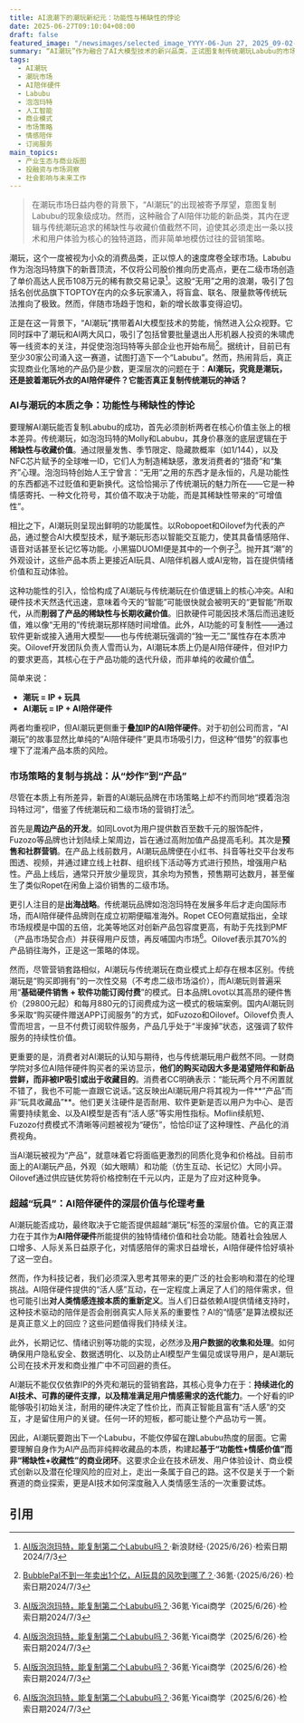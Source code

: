 ```yaml
---
title: AI浪潮下的潮玩新纪元：功能性与稀缺性的悖论
date: 2025-06-27T09:10:04+08:00
draft: false
featured_image: "/newsimages/selected_image_YYYY-06-Jun 27, 2025_09-02-00-528.jpg"
summary: “AI潮玩”作为融合了AI大模型技术的新兴品类，正试图复制传统潮玩Labubu的市场神话，吸引了大量资本和创业者涌入。然而，其核心价值在于AI赋予的功能性陪伴，与传统潮玩赖以生存的稀缺性和收藏价值存在根本冲突。尽管AI潮玩在营销策略上借鉴了传统潮玩的套路，但其“硬件销售+软件订阅”的商业模式以及消费者对其“产品”而非“收藏品”的认知，决定了它必须在技术、用户体验和深层情感连接上走出一条独特之路。
tags: 
  - AI潮玩
  - 潮玩市场
  - AI陪伴硬件
  - Labubu
  - 泡泡玛特
  - 人工智能
  - 商业模式
  - 市场策略
  - 情感陪伴
  - 订阅服务
main_topics: 
  - 产业生态与商业版图
  - 投融资与市场洞察
  - 社会影响与未来工作
---
```


> 在潮玩市场日益内卷的背景下，“AI潮玩”的出现被寄予厚望，意图复制Labubu的现象级成功。然而，这种融合了AI陪伴功能的新品类，其内在逻辑与传统潮玩追求的稀缺性与收藏价值截然不同，迫使其必须走出一条以技术和用户体验为核心的独特道路，而非简单地模仿过往的营销策略。

潮玩，这个一度被视为小众的消费品类，正以惊人的速度席卷全球市场。Labubu作为泡泡玛特旗下的新晋顶流，不仅将公司股价推向历史高点，更在二级市场创造了单价高达人民币108万元的稀有款交易记录[^4]。这股“无用”之用的浪潮，吸引了包括名创优品旗下TOPTOY在内的众多玩家涌入，将盲盒、联名、限量款等传统玩法推向了极致。然而，伴随市场趋于饱和，新的增长故事变得迫切。

正是在这一背景下，“AI潮玩”携带着AI大模型技术的势能，悄然进入公众视野。它同时踩中了潮玩和AI两大风口，吸引了包括曾要批量退出人形机器人投资的朱啸虎等一线资本的关注，并促使泡泡玛特等头部企业也开始布局[^3]。据统计，目前已有至少30家公司涌入这一赛道，试图打造下一个“Labubu”。然而，热闹背后，真正实现商业化落地的产品仍是少数，更深层次的问题在于：**AI潮玩，究竟是潮玩，还是披着潮玩外衣的AI陪伴硬件？它能否真正复制传统潮玩的神话？**

### AI与潮玩的本质之争：功能性与稀缺性的悖论

要理解AI潮玩能否复制Labubu的成功，首先必须剖析两者在核心价值主张上的根本差异。传统潮玩，如泡泡玛特的Molly和Labubu，其身价暴涨的底层逻辑在于**稀缺性与收藏价值**。通过限量发售、季节限定、隐藏款概率（如1/144），以及NFC芯片赋予的全球唯一ID，它们人为制造稀缺感，激发消费者的“猎奇”和“集齐”心理。泡泡玛特创始人王宁曾言：“无用”之用的东西才是永恒的，凡是功能性的东西都逃不过贬值和更新换代。这恰恰揭示了传统潮玩的魅力所在——它是一种情感寄托、一种文化符号，其价值不取决于功能，而是其稀缺性带来的“可增值性”。

相比之下，AI潮玩则呈现出鲜明的功能属性。以Robopoet和Oilovef为代表的产品，通过整合AI大模型技术，赋予潮玩形态以智能交互能力，使其具备情感陪伴、语音对话甚至长记忆等功能。小黑猫DUOMI便是其中的一个例子[^2]。抛开其“潮”的外观设计，这些产品本质上更接近AI玩具、AI陪伴机器人或AI宠物，旨在提供情绪价值和互动体验。

这种功能性的引入，恰恰构成了AI潮玩与传统潮玩在价值逻辑上的核心冲突。AI和硬件技术天然迭代迅速，意味着今天的“智能”可能很快就会被明天的“更智能”所取代，从而**削弱了产品的稀缺性与长期收藏价值**。旧款硬件可能因技术落后而迅速贬值，难以像“无用的”传统潮玩那样随时间增值。此外，AI功能的可复制性——通过软件更新或接入通用大模型——也与传统潮玩强调的“独一无二”属性存在本质冲突。Oilovef开发团队负责人雪而认为，AI潮玩本质上仍是AI陪伴硬件，但对IP力的要求更高，其核心在于产品功能的迭代升级，而非单纯的收藏价值[^2]。

简单来说：
*   **潮玩 = IP + 玩具**
*   **AI潮玩 = IP + AI陪伴硬件**

两者均重视IP，但AI潮玩更侧重于**叠加IP的AI陪伴硬件**。对于初创公司而言，“AI潮玩”的故事显然比单纯的“AI陪伴硬件”更具市场吸引力，但这种“借势”的叙事也埋下了混淆产品本质的风险。

### 市场策略的复制与挑战：从“炒作”到“产品”

尽管在本质上有所差异，新晋的AI潮玩品牌在市场策略上却不约而同地“摸着泡泡玛特过河”，借鉴了传统潮玩和二级市场的营销打法[^2]。

首先是**周边产品的开发**。如同Lovot为用户提供数百至数千元的服饰配件，Fuzozo等品牌也计划陆续上架周边，旨在通过高附加值产品提高毛利。其次是**预售和社群营销**。在产品上线前数月，AI潮玩品牌便在小红书、抖音等社交平台发布图透、视频，并通过建立线上社群、组织线下活动等方式进行预热，增强用户粘性。产品上线后，通常只开放少量现货，其余均为预售，预售期可达数月，甚至催生了类似Ropet在闲鱼上溢价销售的二级市场。

更引人注目的是**出海战略**。传统潮玩品牌如泡泡玛特在发展多年后才走向国际市场，而AI陪伴硬件品牌则在成立初期便瞄准海外。Ropet CEO何嘉斌指出，全球市场规模是中国的五倍，北美等地区对创新产品包容度更高，有助于先找到PMF（产品市场契合点）并获得用户反馈，再反哺国内市场[^2]。Oilovef表示其70%的产品销往海外，正是这一策略的体现。

然而，尽管营销套路相似，AI潮玩与传统潮玩在商业模式上却存在根本区别。传统潮玩是“购买即拥有”的一次性交易（不考虑二级市场溢价），而AI潮玩则普遍采用“**基础硬件销售 + 软件功能订阅付费**”的模式。日本品牌Lovot以其高昂的硬件售价（29800元起）和每月880元的订阅费成为这一模式的极端案例。国内AI潮玩则多采取“购买硬件赠送APP订阅服务”的方式，如Fuzozo和Oilovef。Oilovef负责人雪而坦言，一旦不付费订阅软件服务，产品几乎处于“半废掉”状态，这强调了软件服务的持续性价值。

更重要的是，消费者对AI潮玩的认知与期待，也与传统潮玩用户截然不同。一财商学院对多位AI陪伴硬件购买者的采访显示，**他们的购买动因大多是渴望陪伴和新品尝鲜，而非被IP吸引或出于收藏目的**。消费者CC明确表示：“能玩两个月不闲置就不错了，我也不可能一直跟它说话。”这反映出AI潮玩用户将其视为一件**“产品”而非“玩具收藏品”**。他们更关注硬件是否耐用、软件更新是否以用户为中心、是否需要持续氪金、以及AI模型是否有“活人感”等实用性指标。Moflin续航短、Fuzozo付费模式不清晰等问题被视为“硬伤”，恰恰印证了这种理性、产品化的消费视角。

当AI潮玩被视为“产品”，就意味着它将面临更激烈的同质化竞争和价格战。目前市面上的AI潮玩产品，外观（如大眼睛）和功能（仿生互动、长记忆）大同小异。Oilovef通过供应链优势将价格控制在千元以内，正是为了应对这种竞争。

### 超越“玩具”：AI陪伴硬件的深层价值与伦理考量

AI潮玩能否成功，最终取决于它能否提供超越“潮玩”标签的深层价值。它的真正潜力在于其作为**AI陪伴硬件**所能提供的独特情绪价值和社会功能。随着社会独居人口增多、人际关系日益原子化，对情感陪伴的需求日益增长，AI陪伴硬件恰好填补了这一空白。

然而，作为科技记者，我们必须深入思考其带来的更广泛的社会影响和潜在的伦理挑战。AI陪伴硬件提供的“活人感”互动，在一定程度上满足了人们的陪伴需求，但也可能引出**对人类情感连接本质的重新定义**。当人们日益依赖AI提供情绪支持时，这种技术驱动的陪伴是否会削弱真实人际关系的重要性？AI的“情感”是算法模拟还是真正意义上的回应？这些问题值得我们持续关注。

此外，长期记忆、情绪识别等功能的实现，必然涉及**用户数据的收集和处理**。如何确保用户隐私安全、数据透明化、以及防止AI模型产生偏见或误导用户，是AI潮玩公司在技术开发和商业推广中不可回避的责任。

AI潮玩不能仅仅依靠IP的外壳和潮玩的营销套路，其核心竞争力在于：**持续进化的AI技术、可靠的硬件支撑，以及精准满足用户情感需求的迭代能力**。一个好看的IP能够吸引初始关注，耐用的硬件决定了性价比，而真正智能且富有“活人感”的交互，才是留住用户的关键。任何一环的短板，都可能让整个产品功亏一篑。

因此，AI潮玩要跑出下一个Labubu，不能仅停留在蹭Labubu热度的层面。它需要理解自身作为AI产品而非纯粹收藏品的本质，构建起**基于“功能性+情感价值”而非“稀缺性+收藏性”的商业闭环**。这要求企业在技术研发、用户体验设计、商业模式创新以及潜在伦理风险的应对上，走出一条属于自己的路。这不仅是关于一个新赛道的商业探索，更是AI技术如何深度融入人类情感生活的一次重要试炼。

## 引用
[^1]: [泡泡玛特：不止有Labubu](https://finance.sina.com.cn/roll/2025-06-26/doc-infcktkp3598448.shtml)·新浪财经·（2025/6/26）·检索日期2024/7/3
[^2]: [AI版泡泡玛特，能复制第二个Labubu吗？](https://36kr.com/p/3353109610715526)·36氪·Yicai商学（2025/6/26）·检索日期2024/7/3
[^3]: [BubblePal不到一年卖出1个亿，AI玩具的风吹到哪了？](https://36kr.com/p/3354011218621319)·36氪·（2025/6/26）·检索日期2024/7/3
[^4]: [AI版泡泡玛特，能复制第二个Labubu吗？](https://finance.sina.com.cn/jjxw/2025-06-26/doc-infckxsm3553078.shtml)·新浪财经·（2025/6/26）·检索日期2024/7/3
[^5]: [卡游成不了第二个泡泡玛特](https://www.huxiu.com/article/4506772.html)·虎嗅·（2025/6/26）·检索日期2024/7/3
[^6]: [泡泡玛特的暴利魔法，52TOYS复制不了](https://mp.weixin.qq.com/s/JGjuE5qm6OJzWpy8pssspg)·定焦One·（2025/6/26）·检索日期2024/7/3
